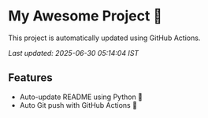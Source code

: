 # My Awesome Project 🚀

This project is automatically updated using GitHub Actions.

_Last updated: 2025-06-30 05:14:04 IST_

## Features
- Auto-update README using Python 🐍
- Auto Git push with GitHub Actions 🤖
